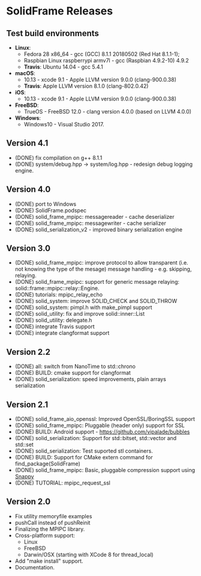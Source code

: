 # SolidFrame Releases

## Test build environments
* **Linux**:
    * Fedora 28 x86_64 - gcc (GCC) 8.1.1 20180502 (Red Hat 8.1.1-1);
    * Raspbian Linux raspberrypi armv7l - gcc (Raspbian 4.9.2-10) 4.9.2
    * **Travis**: Ubuntu 14.04 - gcc 5.4.1
* **macOS**:
    * 10.13 - xcode 9.1 - Apple LLVM version 9.0.0 (clang-900.0.38)
    * **Travis**: Apple LLVM version 8.1.0 (clang-802.0.42)
* **iOS**:
    * 10.13 - xcode 9.1 - Apple LLVM version 9.0.0 (clang-900.0.38)
* **FreeBSD**:
    * TrueOS - FreeBSD 12.0 - clang version 4.0.0 (based on LLVM 4.0.0)
* **Windows**:
    * Windows10 - Visual Studio 2017.

## Version 4.1
* (DONE) fix compilation on g++ 8.1.1
* (DONE) system/debug.hpp -> system/log.hpp - redesign debug logging engine.

## Version 4.0
* (DONE) port to Windows
* (DONE) SolidFrame.podspec
* (DONE) solid_frame_mpipc: messagereader - cache deserializer
* (DONE) solid_frame_mpipc: messagewriter - cache serializer
* (DONE) solid_serialization_v2 - improved binary serialization engine

## Version 3.0
* (DONE) solid_frame_mpipc: improve protocol to allow transparent (i.e. not knowing the type of the mesage) message handling - e.g. skipping, relaying.
* (DONE) solid_frame_mpipc: support for generic message relaying: solid::frame::mpipc::relay::Engine. 
* (DONE) tutorials: mpipc_relay_echo
* (DONE) solid_system: improve SOLID_CHECK and SOLID_THROW
* (DONE) solid_system: pimpl.h with make_pimpl support
* (DONE) solid_utility: fix and improve solid::inner::List
* (DONE) solid_utility: delegate.h
* (DONE) integrate Travis support
* (DONE) integrate clangformat support

## Version 2.2
* (DONE) all: switch from NanoTime to std::chrono
* (DONE) BUILD: cmake support for clangformat
* (DONE) solid_serialization: speed improvements, plain arrays serialization

## Version 2.1
* (DONE) solid_frame_aio_openssl: Improved OpenSSL/BoringSSL support
* (DONE) solid_frame_mpipc: Pluggable (header only) support for SSL
* (DONE) BUILD: Android support - https://github.com/vipalade/bubbles
* (DONE) solid_serialization: Support for std::bitset, std::vector<bool> and std::set
* (DONE) solid_serialization: Test suported stl containers.
* (DONE) BUILD: Support for CMake extern command for find_package(SolidFrame)
* (DONE) solid_frame_mpipc: Basic, pluggable compression support using [Snappy](https://google.github.io/snappy/)
* (DONE) TUTORIAL: mpipc_request_ssl


## Version 2.0
* Fix utility memoryfile examples
* pushCall instead of pushReinit
* Finalizing the MPIPC library.
* Cross-platform support:
    * Linux
    * FreeBSD
    * Darwin/OSX (starting with XCode 8 for thread_local)
* Add "make install" support.
* Documentation.

